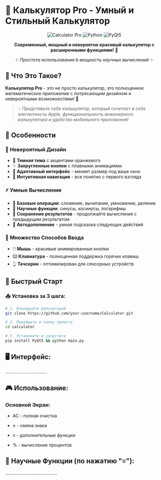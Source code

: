 # 🧮 Калькулятор Pro - Умный и Стильный Калькулятор 

<div align="center">

![Calculator Pro](https://img.shields.io/badge/Калькулятор-Pro-ff9500?style=for-the-badge&logo=calculator&logoColor=white)
![Python](https://img.shields.io/badge/Python-3.6+-3776AB?style=for-the-badge&logo=python&logoColor=white)
![PyQt5](https://img.shields.io/badge/PyQt5-41CD52?style=for-the-badge&logo=qt&logoColor=white)

**Современный, мощный и невероятно красивый калькулятор с расширенными функциями!** 🚀

*✨ Простота использования b мощность научных вычислений ✨*

</div>

## 🌟 Что Это Такое?

**Калькулятор Pro** - это не просто калькулятор, это полноценное математическое приложение с потрясающим дизайном и невероятными возможностями! 💫

> 💡 *Представьте себе калькулятор, который сочетает в себе элегантность Apple, функциональность инженерного калькулятора и удобство мобильного приложения!*

## 🎯 Особенности

### 🎨 **Невероятный Дизайн**
- 🌙 **Темная тема** с акцентами оранжевого
- ✨ **Закругленные кнопки** с плавными анимациями
- 📱 **Адаптивный интерфейс** - меняет размер под ваше окно
- 👀 **Интуитивная навигация** - все понятно с первого взгляда

### ⚡ **Умные Вычисления**
- 🧮 **Базовые операции**: сложение, вычитание, умножение, деление
- 🔢 **Научные функции**: синусы, косинусы, логарифмы
- 💾 **Сохранение результатов** - продолжайте вычисления с предыдущим результатом
- 🎯 **Автодополнение** - умная подсказка следующих действий

### 🎹 **Множество Способов Ввода**
- 🖱️ **Мышь** - красивые анимированные кнопки
- ⌨️ **Клавиатура** - полноценная поддержка горячих клавиш
- 👆 **Тачскрин** - оптимизирован для сенсорных устройств

## 🚀 Быстрый Старт

### 📥 Установка за 3 шага:

```bash
# 1. Клонируйте репозиторий
git clone https://github.com/your-username/Calculator.git

# 2. Перейдите в папку проекта
cd calculator

# 3. Установите и запустите
pip install PyQt5 && python main.py

```

## 🖥️ Интерфейс:

.................................

## 🎮 Использование:

### Основной Экран:
- AC - полная очистка

- ± - смена знака

- ≡ - дополнительные функции

- % - вычисление процентов

## 🔬 Научные Функции (по нажатию "≡"):

.........................................
